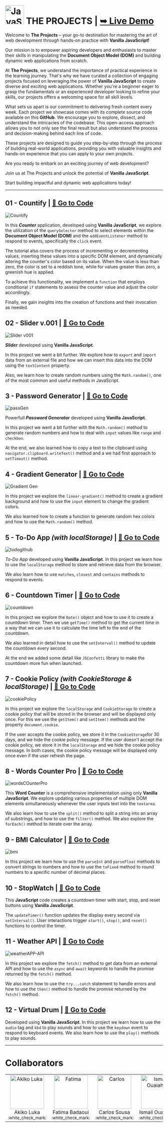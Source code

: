 # <img src="https://github.com/Pilag6/the-projects/assets/79191808/433f614c-5069-4d4a-b2d6-e7384edcfcf1" width=60px title="JavaScript"> THE PROJECTS | <a href="https://pilag6.github.io/the-projects/"><strong>➥ Live Demo</strong></a>


Welcome to **The Projects** – your go-to destination for mastering the art of web development through hands-on practice with **Vanilla JavaScript!** 

Our mission is to empower aspiring developers and enthusiasts to master their skills in manipulating the **Document Object Model (DOM)** and building dynamic web applications from scratch.

At **The Projects**, we understand the importance of practical experience in the learning journey. That's why we have curated a collection of engaging projects focused on leveraging the power of **Vanilla JavaScript** to create diverse and exciting web applications. Whether you're a beginner eager to grasp the fundamentals or an experienced developer looking to refine your skills, our projects offers a welcoming space for all skill levels.

What sets us apart is our commitment to delivering fresh content every week. Each project we showcase comes with its complete source code available on this **GitHub**. We encourage you to explore, dissect, and understand the intricacies of the codebase. This open-access approach allows you to not only see the final result but also understand the process and decision-making behind each line of code.

These projects are designed to guide you step-by-step through the process of building real-world applications, providing you with valuable insights and hands-on experience that you can apply to your own projects.

Are you ready to embark on an exciting journey of web development? 

Join us at The Projects and unlock the potential of **Vanilla JavaScript**. 

Start building impactful and dynamic web applications today!

---

## 01 - Countify | [:rocket: Go to Code](https://github.com/Pilag6/the-projects/tree/main/01-counterApp)
![Countify](https://github.com/Pilag6/the-projects/assets/79191808/2ce1f722-76f8-4e39-9f94-eea4ab777a0f)

In this ***Counter*** application, developed using **Vanilla JavaScript**, we explore the utilization of the `querySelector` method to select elements within the **Document Object Model (DOM)** and the `addEventListener` method to respond to events, specifically the `click` event.

The tutorial also covers the process of incrementing or decrementing values, inserting these values into a specific DOM element, and dynamically altering the counter's color based on its value. When the value is less than zero, the color is set to a reddish tone, while for values greater than zero, a greenish hue is applied.

To achieve this functionality, we implement a `function` that employs conditional `if` statements to assess the counter value and adjust the color accordingly.

Finally, we gain insights into the creation of functions and their invocation as needed.

## 02 - Slider v.001 | [:rocket: Go to Code](https://github.com/Pilag6/the-projects/tree/main/02-slider-1)
![Slider v001](https://github.com/Pilag6/the-projects/assets/79191808/b1313430-be41-4a4d-8b64-bf0a5b7216c4)

***Slider*** developed using **Vanilla JavaScript**. 

In this project we went a bit further. We explore how to `export` and `import` data from an external file and how we can insert this data into the DOM using the `textContent` property.

Also, we learn how to create random numbers using the `Math.random()`, one of the most common and useful methods in JavaScript.

## 3 - Password Generator | [:rocket: Go to Code](https://github.com/Pilag6/the-projects/tree/main/03-passGen)
![passGen](https://github.com/Pilag6/the-projects/assets/79191808/7f544902-3f90-460e-9d9b-98a7ae8cb7ea)

Powerfull ***Password Generator*** developed using **Vanilla JavaScript**.

In this project we went a bit further with the `Math.random()` method to generate random numbers and how to deal with `input` values like `range` and `checkbox`.

At the end, we also learned how to copy a text to the clipboard using `navigator.clipboard.writeText()` method and a we had first approach to `setTimout()` method.

## 4 - Gradient Generator | [:rocket: Go to Code](https://github.com/Pilag6/the-projects/tree/main/04-gradientGen)
![Gradient Gen](https://github.com/Pilag6/the-projects/assets/79191808/0dedc481-b072-42ea-b479-377390dd6aaa)

In this project we explore the `linear-gradient()` method to create a gradient background and how to use the `input` element to change the gradient colors. 

We also learned how to create a function to generate random hex colors and how to use the `Math.random()` method.

## 5 - To-Do App *(with localStorage)* | [:rocket: Go to Code](https://the-projects-js.netlify.app/05-todoapp/)
![todogithub](https://github.com/Pilag6/the-projects/assets/79191808/68497608-0c58-41d3-b6f7-296d879e133a)

*To-Do App* developed using **Vanilla JavaScript**. In this project we learn how to use the `localStorage` method to store and retrieve data from the browser.

We also learn how to use `matches`, `closest` and `contains` methods to respond to events.

## 6 - Countdown Timer | [:rocket: Go to Code](https://github.com/Pilag6/the-projects/tree/main/06-countdownTimer)
![countdown](https://github.com/Pilag6/the-projects/assets/79191808/2b97d599-b073-4de5-971b-7b15ff17d7ee)

In this project we explore the `Date()` object and how to use it to create a countdown timer. Then we use `getTime()` method to get the current time in a way that we can use it to calculate the time left to the end of the countdown. 

We also learned in detail how to use the `setInterval()` method to update the countdown every second.

At the end we added some detail like `JSConfetti` library to make the countdown more fun when launched.

## 7 - Cookie Policy *(with CookieStorage & localStorage)*  | [:rocket: Go to Code](https://github.com/Pilag6/the-projects/tree/main/07-cookiePolicy)
![cookiePolicy](https://github.com/Pilag6/the-projects/assets/79191808/3e73d2af-2347-42a0-8ab6-9cce04aa351f)

In this project we explore the `localStorage` and `CookieStorage` to create a cookie policy that will be stored in the browser and will be displayed only once. For this we use the `getItem()` and `setItem()` methods and the property `document.cookie`.

If the user accepts the cookie policy, we store it in the `CookieStorage`for 30 days, and we hide the cookie policy message. If the user doesn't accept the cookie policy, we store it in the `localStorage` and we hide the cookie policy message. In both cases, the cookie policy message will be displayed only once even if the user refresh the page.

## 8 - Words Counter Pro | [:rocket: Go to Code](https://github.com/Pilag6/the-projects/tree/main/08-wordsCounter)
![wordsCOunterPro](https://github.com/Pilag6/the-projects/assets/79191808/f1511742-59ed-433a-af45-06e1d7bb2bf9)

This **Word Counter** is a comprehensive implementation using only **Vanilla JavaScript**. We explore updating various properties of multiple DOM elements simultaneously whenever the user inputs text into the `textarea`.

We also learn how to use the `split()` method to split a string into an array of substrings, and how to use the `filter()` method. We also explore the `forEach()` method to iterate over the array.

## 9 - BMI Calculator | [:rocket: Go to Code](https://github.com/Pilag6/the-projects/tree/main/09-bmiCalc)

![bmi](https://github.com/Pilag6/the-projects/assets/79191808/20bfa560-31cb-49a8-b72f-c564af1fd4ef)

In this project we learn how to use the <code>parseInt</code> and <code>parseFloat</code> methods to convert strings to numbers and how to use the <code>toFixed</code> method to round numbers to a specific number of decimal places.

## 10 - StopWatch | [:rocket: Go to Code](https://github.com/Pilag6/the-projects/tree/main/10-stopwatch)

This **JavaScript** code creates a countdown timer with start, stop, and reset buttons using **Vanilla JavaScript**.

The `updateTimer()` function updates the display every second via `setInterval()`. User interactions trigger `start()`, `stop()`, and `reset()` functions to control the timer.

## 11 - Weather API | [:rocket: Go to Code](https://github.com/Pilag6/the-projects/tree/main/11-weatherApi)
![weatherAPP-API](https://github.com/Pilag6/the-projects/assets/79191808/027ba033-9bd1-4814-a0b1-380a1e4640c0)

In this project we explore the `fetch()` method to get data from an external API and how to use the `async` and `await` keywords to handle the promise returned by the `fetch()` method.

We also learn how to use the `try...catch` statement to handle errors and how to use the `then()` method to handle the promise returned by the `fetch()` method.

## 12 - Virtual Drum | [:rocket: Go to Code](https://pilag6.github.io/the-projects/12-virtualDrum/index.html)

Developed using **Vanilla JavaScript**. In this project we learn how to use the `audio` tag and `kbd` to play sounds and how to use the `keydown` event to respond to keyboard events. We also learn how to use the `play()` methods to play sounds.

---

# Collaborators

<table>
  <tbody>
    <tr>
      <td align="center" valign="top">
        <a href="https://github.com/akiko-luka" target="_blank">
          <img width="108" src="https://avatars.githubusercontent.com/u/138122651?v=4" alt="Akiko Luka" />
        </a><br />
        <div>Akiko Luka</div>
        <sub>:white_check_mark:</sub>
      </td>
      <td align="center" valign="top">
        <a href="https://github.com/FatimaBadaoui" target="_blank">
          <img width="108" src="https://avatars.githubusercontent.com/u/138123037?v=4" alt="Fatima" />
        </a><br />
        <div>Fatima Badaoui</div>
        <sub>:white_check_mark:</sub>
      </td>
       <td align="center" valign="top">
        <a href="https://github.com/Cmbs86" target="_blank">
          <img width="108" src="https://avatars.githubusercontent.com/u/138121655?v=44" alt="Carlos " />
        </a><br />
        <div>Carlos Sousa</div>
        <sub>:white_check_mark:</sub>
      </td>
      <td align="center" valign="top">
        <a href="https://github.com/I-Ouaiahou" target="_blank">
          <img width="108" src="https://avatars.githubusercontent.com/u/138121207?v=4" alt="Ismail Ouaiahou" />
        </a><br />
        <div>Ismail Ouaiahou</div>
        <sub>:white_check_mark:</sub>
      </td>
      <td align="center" valign="top">
        <a href="https://github.com/ckdonah" target="_blank">
          <img width="108" src="https://avatars.githubusercontent.com/u/138124430?v=4" alt="Godwin " />
        </a><br />
        <div>Godwin Onah</div>
        <sub>:white_check_mark:</sub>
      </td>
      <td align="center" valign="top">
        <a href="https://github.com/chimikoo" target="_blank">
          <img width="108" src="https://avatars.githubusercontent.com/u/62369195?v=4" alt="Pelle" />
        </a><br />
        <div>Pelle Johansson</div>
        <sub>:white_check_mark:</sub>
      </td>
    </tr>
  </tbody>
</table>

